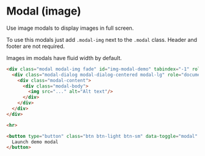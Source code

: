 # Modal (image)

<p class="lead">Use image modals to display images in full screen.</p>

To use this modals just add `.modal-img` next to the `.modal` class. Header and footer are not required.

Images im modals have fluid width by default.

<!-- STORY -->

```html
<div class="modal modal-img fade" id="img-modal-demo" tabindex="-1" role="preview" aria-hidden="true">
  <div class="modal-dialog modal-dialog-centered modal-lg" role="document">
    <div class="modal-content">
      <div class="modal-body">
        <img src="..." alt="Alt text"/>
      </div>
    </div>
  </div>
</div>

<hr>

<button type="button" class="btn btn-light btn-sm" data-toggle="modal" data-target="#img-modal-demo">
  Launch demo modal
</button>
```
